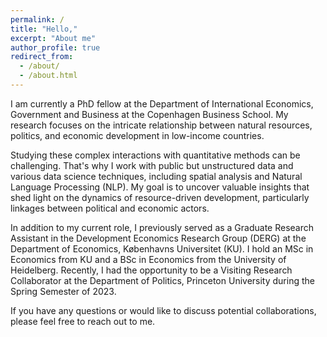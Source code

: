 ```yaml
---
permalink: /
title: "Hello,"
excerpt: "About me"
author_profile: true
redirect_from: 
  - /about/
  - /about.html
---
```


I am currently a PhD fellow at the Department of International Economics, Government and Business at the Copenhagen Business School. My research focuses on the intricate relationship between natural resources, politics, and economic development in low-income countries.

Studying these complex interactions with quantitative methods can be challenging. That's why I work with public but unstructured data and various data science techniques, including spatial analysis and Natural Language Processing (NLP). My goal is to uncover valuable insights that shed light on the dynamics of resource-driven development, particularly linkages between political and economic actors.

In addition to my current role, I previously served as a Graduate Research Assistant in the Development Economics Research Group (DERG) at the Department of Economics, Københavns Universitet (KU). I hold an MSc in Economics from KU and a BSc in Economics from the University of Heidelberg. Recently, I had the opportunity to be a Visiting Research Collaborator at the Department of Politics, Princeton University during the Spring Semester of 2023.

If you have any questions or would like to discuss potential collaborations, please feel free to reach out to me.
